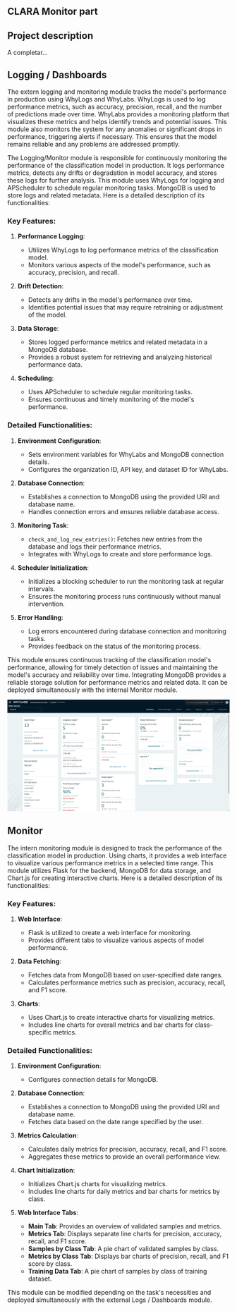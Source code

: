 ## CLARA Monitor part

## Project description

A completar...


##  Logging / Dashboards

The extern logging and monitoring module tracks the model's performance in production using WhyLogs and WhyLabs. WhyLogs is used to log performance metrics, such as accuracy, precision, recall, and the number of predictions made over time. WhyLabs provides a monitoring platform that visualizes these metrics and helps identify trends and potential issues. This module also monitors the system for any anomalies or significant drops in performance, triggering alerts if necessary. This ensures that the model remains reliable and any problems are addressed promptly.

The Logging/Monitor module is responsible for continuously monitoring the performance of the classification model in production. It logs performance metrics, detects any drifts or degradation in model accuracy, and stores these logs for further analysis. This module uses WhyLogs for logging and APScheduler to schedule regular monitoring tasks. MongoDB is used to store logs and related metadata. Here is a detailed description of its functionalities:

### Key Features:

1. **Performance Logging**:
   - Utilizes WhyLogs to log performance metrics of the classification model.
   - Monitors various aspects of the model's performance, such as accuracy, precision, and recall.

2. **Drift Detection**:
   - Detects any drifts in the model's performance over time.
   - Identifies potential issues that may require retraining or adjustment of the model.

3. **Data Storage**:
   - Stores logged performance metrics and related metadata in a MongoDB database.
   - Provides a robust system for retrieving and analyzing historical performance data.

4. **Scheduling**:
   - Uses APScheduler to schedule regular monitoring tasks.
   - Ensures continuous and timely monitoring of the model's performance.

### Detailed Functionalities:

1. **Environment Configuration**:
   - Sets environment variables for WhyLabs and MongoDB connection details.
   - Configures the organization ID, API key, and dataset ID for WhyLabs.

2. **Database Connection**:
   - Establishes a connection to MongoDB using the provided URI and database name.
   - Handles connection errors and ensures reliable database access.

3. **Monitoring Task**:
   - `check_and_log_new_entries()`: Fetches new entries from the database and logs their performance metrics.
   - Integrates with WhyLogs to create and store performance logs.

4. **Scheduler Initialization**:
   - Initializes a blocking scheduler to run the monitoring task at regular intervals.
   - Ensures the monitoring process runs continuously without manual intervention.

5. **Error Handling**:
   - Log errors encountered during database connection and monitoring tasks.
   - Provides feedback on the status of the monitoring process.

This module ensures continuous tracking of the classification model's performance, allowing for timely detection of issues and maintaining the model's accuracy and reliability over time. Integrating MongoDB provides a reliable storage solution for performance metrics and related data. It can be deployed simultaneously with the internal Monitor module.

![Logging / Dashboards](images/logs.png "Logs")

## Monitor

The  intern monitoring module is designed to track the performance of the classification model in production. Using charts, it provides a web interface to visualize various performance metrics in a selected time range. This module utilizes Flask for the backend, MongoDB for data storage, and Chart.js for creating interactive charts. Here is a detailed description of its functionalities:

### Key Features:

1. **Web Interface**:
   - Flask is utilized to create a web interface for monitoring.
   - Provides different tabs to visualize various aspects of model performance.

2. **Data Fetching**:
   - Fetches data from MongoDB based on user-specified date ranges.
   - Calculates performance metrics such as precision, accuracy, recall, and F1 score.

3. **Charts**:
   - Uses Chart.js to create interactive charts for visualizing metrics.
   - Includes line charts for overall metrics and bar charts for class-specific metrics.

### Detailed Functionalities:

1. **Environment Configuration**:
   - Configures connection details for MongoDB.

2. **Database Connection**:
   - Establishes a connection to MongoDB using the provided URI and database name.
   - Fetches data based on the date range specified by the user.

3. **Metrics Calculation**:
   - Calculates daily metrics for precision, accuracy, recall, and F1 score.
   - Aggregates these metrics to provide an overall performance view.

4. **Chart Initialization**:
   - Initializes Chart.js charts for visualizing metrics.
   - Includes line charts for daily metrics and bar charts for metrics by class.

5. **Web Interface Tabs**:
   - **Main Tab**: Provides an overview of validated samples and metrics.
   - **Metrics Tab**: Displays separate line charts for precision, accuracy, recall, and F1 score.
   - **Samples by Class Tab**: A pie chart of validated samples by class.
   - **Metrics by Class Tab**: Displays bar charts of precision, recall, and F1 score by class.
   - **Training Data Tab**: A pie chart of samples by class of training dataset.

This module can be modified depending on the task's necessities and deployed simultaneously with the external Logs / Dashboards module.
